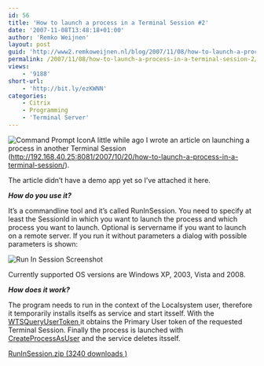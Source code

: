 ```yaml
---
id: 56
title: 'How to launch a process in a Terminal Session #2'
date: '2007-11-08T13:48:18+01:00'
author: 'Remko Weijnen'
layout: post
guid: 'http://www2.remkoweijnen.nl/blog/2007/11/08/how-to-launch-a-process-in-a-terminal-session-2/'
permalink: /2007/11/08/how-to-launch-a-process-in-a-terminal-session-2/
views:
    - '9188'
short-url:
    - 'http://bit.ly/ezKWNN'
categories:
    - Citrix
    - Programming
    - 'Terminal Server'
---
```


![Command Prompt Icon](http://192.168.40.25:8081/wp-content/uploads/2007/11/cmd.png)A little while ago I wrote an article on launching a process in another Terminal Session (<http://192.168.40.25:8081/2007/10/20/how-to-launch-a-process-in-a-terminal-session/>).

The article didn’t have a demo app yet so I’ve attached it here.

***How do you use it?***

It’s a commandline tool and it’s called RunInSession. You need to specify at least the SessionId in which you want to launch the process and which process you want to launch. Optional is servername if you want to launch on a remote server. If you run it without parameters a dialog with possible parameters is shown:

![Run In Session Screenshot](http://192.168.40.25:8081/wp-content/uploads/2007/11/runinsessionscreenshot.png)

Currently supported OS versions are Windows XP, 2003, Vista and 2008.

***How does it work?***

The program needs to run in the context of the Localsystem user, therefore it temporarily installs itselfs as service and start itsself. With the [WTSQueryUserToken ](http://msdn2.microsoft.com/en-us/library/aa383840.aspx)it obtains the Primary User token of the requested Terminal Session. Finally the process is launched with [CreateProcessAsUser](http://msdn2.microsoft.com/en-us/library/ms682429.aspx) and the service deletes itsself.

[ RunInSession.zip (3240 downloads ) ](http://192.168.40.25:8081/download/runinsession-zip/?tmstv=1726048918 "Version 1.0")